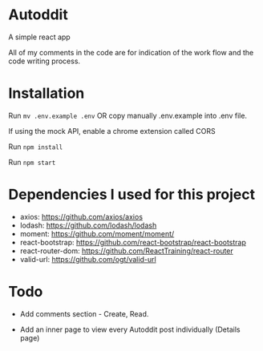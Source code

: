 # Autoddit
A simple react app

All of my comments in the code are for indication of the work flow and the code writing process.

# Installation
Run `mv .env.example .env` OR copy manually .env.example into .env file.

If using the mock API, enable a chrome extension called CORS

Run `npm install`

Run `npm start`

# Dependencies I used for this project
* axios: https://github.com/axios/axios
* lodash: https://github.com/lodash/lodash
* moment: https://github.com/moment/moment/
* react-bootstrap: https://github.com/react-bootstrap/react-bootstrap
* react-router-dom: https://github.com/ReactTraining/react-router
* valid-url: https://github.com/ogt/valid-url

# Todo
- Add comments section - Create, Read.

- Add an inner page to view every Autoddit post individually (Details page)